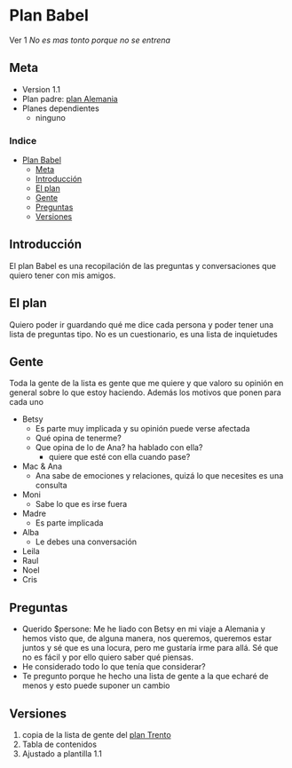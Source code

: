 # Plan Babel
Ver 1
_No es mas tonto porque no se entrena_

## Meta
- Version 1.1
- Plan padre: [plan Alemania](Alemania.md)
- Planes dependientes
  - ninguno

### Indice
- [Plan Babel](#plan-babel)
  - [Meta](#meta)
  - [Introducción](#introducción)
  - [El plan](#el-plan)
  - [Gente](#gente)
  - [Preguntas](#preguntas)
  - [Versiones](#versiones)

## Introducción
El plan Babel es una recopilación de las preguntas y conversaciones que quiero tener con mis amigos.

## El plan
Quiero poder ir guardando qué me dice cada persona y poder tener una lista de preguntas tipo. No es un cuestionario, es una lista de inquietudes

## Gente
Toda la gente de la lista es gente que me quiere y que valoro su opinión en general sobre lo que estoy haciendo. Además los motivos que ponen para cada uno

- Betsy
  - Es parte muy implicada y su opinión puede verse afectada
  - Qué opina de tenerme?
  - Que opina de lo de Ana? ha hablado con ella?
    - quiere que esté con ella cuando pase?
- Mac & Ana
  - Ana sabe de emociones y relaciones, quizá lo que necesites es una consulta
- Moni
  - Sabe lo que es irse fuera
- Madre
  - Es parte implicada
- Alba
  - Le debes una conversación
- Leila
- Raul
- Noel
- Cris

## Preguntas
- Querido $persone: Me he liado con Betsy en mi viaje a Alemania y hemos visto que, de alguna manera, nos queremos, queremos estar juntos y sé que es una locura, pero me gustaría irme para allá. Sé que no es fácil y por ello quiero saber qué piensas.
- He considerado todo lo que tenía que considerar?
- Te pregunto porque he hecho una lista de gente a la que echaré de menos y esto puede suponer un cambio 



## Versiones
1. copia de la lista de gente del [plan Trento](Trento.md)
2. Tabla de contenidos
3. Ajustado a plantilla 1.1